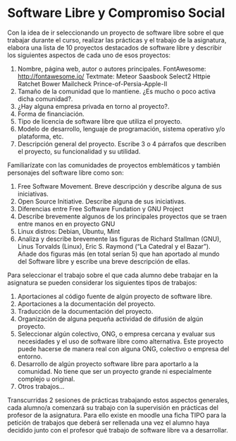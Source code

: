 


# Software Libre y Compromiso Social

Con la idea de ir seleccionando un proyecto de software libre sobre el que trabajar durante el curso,
realizar las prácticas y el trabajo de la asignatura, elabora una lista de 10 proyectos destacados de
software libre y describir los siguientes aspectos de cada uno de esos proyectos:

1. Nombre, página web, autor o autores principales.
    FontAwesome: http://fontawesome.io/ 
    Textmate: 
    Meteor
    Saasbook
    Select2
    Httpie
    Ratchet
    Bower
    Mailcheck
    Prince-of-Persia-Apple-II
2. Tamaño de la comunidad que lo mantiene. ¿Es mucho o poco activa dicha comunidad?.
3. ¿Hay alguna empresa privada en torno al proyecto?.
4. Forma de financiación.
5. Tipo de licencia de software libre que utiliza el proyecto.
6. Modelo de desarrollo, lenguaje de programación, sistema operativo y/o plataforma, etc.
7. Descripción general del proyecto. Escribe 3 o 4 párrafos que describen el proyecto, su funcionalidad y su utilidad. 

Familiarízate con las comunidades de proyectos emblemáticos y también personajes del software libre como son:  

1. Free Software Movement. Breve descripción y describe alguna de sus iniciativas.
2. Open Source Initiative. Describe alguna de sus iniciativas.
3. Diferencias entre Free Software Fundation y GNU Project
4. Describe brevemente algunos de los principales proyectos que se traen entre manos en en
proyecto GNU
5. Linux distros: Debian, Ubuntu, Mint
6. Analiza y describe brevemente las figuras de Richard Stallman (GNU), Linus Torvalds (Linux), Eric S. Raymond (“La Catedral y el Bazar”). Añade dos figuras más (en total serían 5) que han aportado al mundo del Software libre y escribe una breve descripción de ellas. 

Para seleccionar el trabajo sobre el que cada alumno debe trabajar en la asignatura se pueden
considerar los siguientes tipos de trabajos:

1. Aportaciones al código fuente de algún proyecto de software libre.
2. Aportaciones a la documentación del proyecto.
3. Traducción de la documentación del proyecto.
4. Organización de alguna pequeña actividad de difusión de algún proyecto.
5. Seleccionar algún colectivo, ONG, o empresa cercana y evaluar sus necesidades y el uso de software libre como alternativa. Este proyecto puede hacerse de manera real con alguna ONG, colectivo o empresa del entorno.
6. Desarrollo de algún proyecto software libre para aportarlo a la comunidad. No tiene que ser un proyecto grande ni especialmente complejo u original.
7. Otros trabajos...

Transcurridas 2 sesiones de prácticas trabajando estos aspectos generales, cada alumno/a comenzará su trabajo con la supervisión en prácticas del profesor de la asignatura. Para ello existe en moodle una ficha TIPO para la petición de trabajos que deberá ser rellenada una vez el alumno haya decidido junto con el profesor qué trabajo de software libre va a desarrollar.
